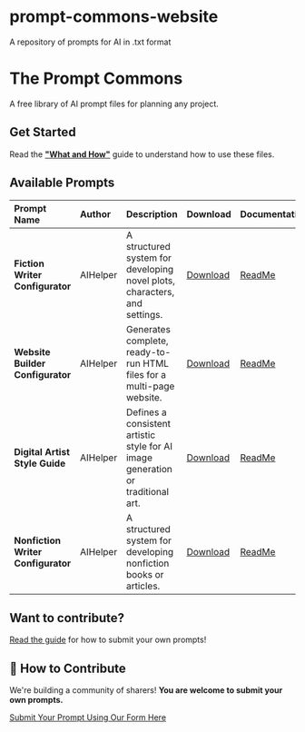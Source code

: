 # prompt-commons-website
A repository of prompts for AI in .txt format

# The Prompt Commons

A free library of AI prompt files for planning any project.

## Get Started
Read the **["What and How"](https://drive.google.com/file/d/17IwJMlsZlz7TaTiXdC4L8Z1ctPDWFhu1/view?usp=sharing)** guide to understand how to use these files.

## Available Prompts

| Prompt Name | Author | Description | Download | Documentation |
| :---------- | :----- | :---------- | :------- | :------------ |
| **Fiction Writer Configurator** | AIHelper | A structured system for developing novel plots, characters, and settings. | [Download](https://drive.google.com/uc?export=download&id=1_lZ_Q-3TGS4aC192x50D1YwUmNu31LCN) | [ReadMe](https://drive.google.com/file/d/1nPANbPpVTiDoD4_AIz9pHA2b-mK6VPWk/view?usp=sharing) |
| **Website Builder Configurator** | AIHelper | Generates complete, ready-to-run HTML files for a multi-page website. | [Download](https://drive.google.com/uc?export=download&id=1wSkAj20iDUDu51omzp4kjJDH-vwFWxoG) | [ReadMe](https://drive.google.com/file/d/1LVWhoBoGvF712kMVPOvnf5PuiG24zOf1/view?usp=sharing) |
| **Digital Artist Style Guide** | AIHelper | Defines a consistent artistic style for AI image generation or traditional art. | [Download](https://drive.google.com/uc?export=download&id=1vBvGXyfPVt4BRThzsPbpHNV7ge0wUXnb) | [ReadMe](https://drive.google.com/file/d/1X8GYX0U_yijOTvL2ngkaJaVp0I8S8KYR/view?usp=sharing) |
| **Nonfiction Writer Configurator** | AIHelper | A structured system for developing nonfiction books or articles. | [Download](https://drive.google.com/uc?export=download&id=1LjchachVRDE2qifJo--zo90qsT19Ok14) | [ReadMe](https://drive.google.com/file/d/1zahb01Qp1yTgaKf3ImE1ciy3GvSH_wy5/view?usp=sharing) |
   

## Want to contribute?
[Read the guide](https://drive.google.com/file/d/17IwJMlsZlz7TaTiXdC4L8Z1ctPDWFhu1/view?usp=sharing) for how to submit your own prompts!

## 🤝 How to Contribute

We're building a community of sharers! **You are welcome to submit your own prompts.**

[Submit Your Prompt Using Our Form Here](https://sbijapure.github.io/prompt-commons-website/contribute/)
